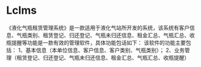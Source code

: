 # Lclms
 《液化气瓶租赁管理系统》是一款适用于液化气站所开发的系统，该系统有客户信息、气瓶类别、租赁登记、归还登记、气瓶未归还信息、租金汇总、气瓶汇总、收瓶提醒等功能是一款有效的管理软件，具体功能包话如下： 该软件的功能主要包括： 1、基本信息（本单位信息、客户信息、客户类别、气瓶类别）； 2、业务管理（租赁登记、归还登记、气瓶未归还信息、租金汇总、气瓶汇总、收瓶提醒）
